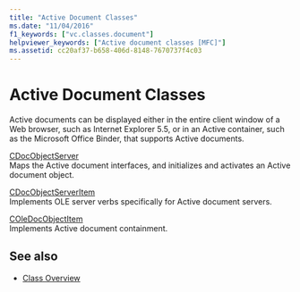 ```yaml
---
title: "Active Document Classes"
ms.date: "11/04/2016"
f1_keywords: ["vc.classes.document"]
helpviewer_keywords: ["Active document classes [MFC]"]
ms.assetid: cc20af37-b658-406d-8148-7670737f4c03
---
```

# Active Document Classes

Active documents can be displayed either in the entire client window of a Web browser, such as Internet Explorer 5.5, or in an Active container, such as the Microsoft Office Binder, that supports Active documents.

[CDocObjectServer](../mfc/reference/cdocobjectserver-class.md)<br/>
Maps the Active document interfaces, and initializes and activates an Active document object.

[CDocObjectServerItem](../mfc/reference/cdocobjectserveritem-class.md)<br/>
Implements OLE server verbs specifically for Active document servers.

[COleDocObjectItem](../mfc/reference/coledocobjectitem-class.md)<br/>
Implements Active document containment.

## See also

- [Class Overview](../mfc/class-library-overview.md)
